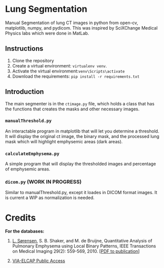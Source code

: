 # Lung Segmentation
 Manual Segmentation of lung CT images in python from open-cv, matplotlib, numpy, and pydicom. This was inspired by SciXChange Medical Physics labs which were done in MatLab.

## Instructions
1. Clone the repository
2. Create a virtual environment: `virtualenv venv`.
3. Activate the virtual environment:`venv\Scripts\activate`
4. Download the requirements: `pip install -r requirements.txt`

 ## Introduction
 The main segmenter is in the `ctimage.py` file, which holds a class that has the functions that creates the masks and other necessary images. 

### ```manualThreshold.py```
An interactable program in matplotlib that will let you determine a threshold. It will display the original ct image, the binary mask, and the processed lung mask which will highlight emphysemic areas (dark areas).

### ```calculateEmphysema.py```
A simple program that will display the thresholded images and percentage of emphysemic areas.

### ```dicom.py``` (WORK IN PROGRESS)
Similar to manualThreshold.py, except it loades in DICOM format images. It is current a WIP as normalization is needed.

# Credits

__For the databases:__

1. [L. Sørensen](https://lauge-soerensen.github.io/emphysema-database/), S. B. Shaker, and M. de Bruijne, Quantitative Analysis of Pulmonary Emphysema using Local Binary Patterns, IEEE Transactions on Medical Imaging 29(2): 559-569, 2010. [[PDF to publication](https://lauge-soerensen.github.io/publications/Sorensen2010.pdf)]

2. [VIA-ELCAP Public Access](https://www.via.cornell.edu/databases/lungdb.html)